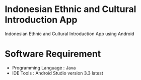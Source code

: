 # Indonesian Ethnic and Cultural Introduction App
Indonesian Ethnic and Cultural Introduction App using Android 

# Software Requirement
- Programming Language : Java
- IDE Tools : Android Studio version 3.3 latest
